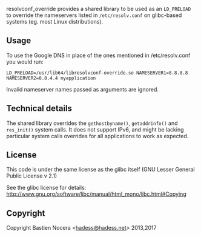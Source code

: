 resolvconf_override provides a shared library
to be used as an `LD_PRELOAD` to override the
nameservers listed in `/etc/resolv.conf` on glibc-based
systems (eg. most Linux distributions).

Usage
-----

To use the Google DNS in place of the ones mentioned in
/etc/resolv.conf you would run:
```
LD_PRELOAD=/usr/lib64/libresolvconf-override.so NAMESERVER1=8.8.8.8 NAMESERVER2=8.8.4.4 myapplication
```

Invalid nameserver names passed as arguments are ignored.

Technical details
-----------------

The shared library overrides the `gethostbyname()`, `getaddrinfo()`
and `res_init()` system calls. It does not support IPv6, and might
be lacking particular system calls overrides for all applications
to work as expected.

License
-------

This code is under the same license as the glibc itself
(GNU Lesser General Public License v 2.1)

See the glibc license for details:
http://www.gnu.org/software/libc/manual/html_mono/libc.html#Copying

Copyright
---------

Copyright Bastien Nocera <<hadess@hadess.net>> 2013,2017

